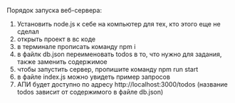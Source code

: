 ﻿Порядок запуска веб-сервера:
1) Установить node.js к себе на компьютер для тех, кто этого еще не сделал
2) открыть проект в вс коде
3) в терминале прописать команду npm i
4) в файлк db.json переименовать todos в то, что нужно для задания, также заменить содержимое
5) чтобы запустить сервер, пропишите команду npm run start
6) в файле index.js можно увидеть пример запросов
7) АПИ будет доступно по адресу http://localhost:3000/todos (название todos зависит от содержимого в файле db.json)

